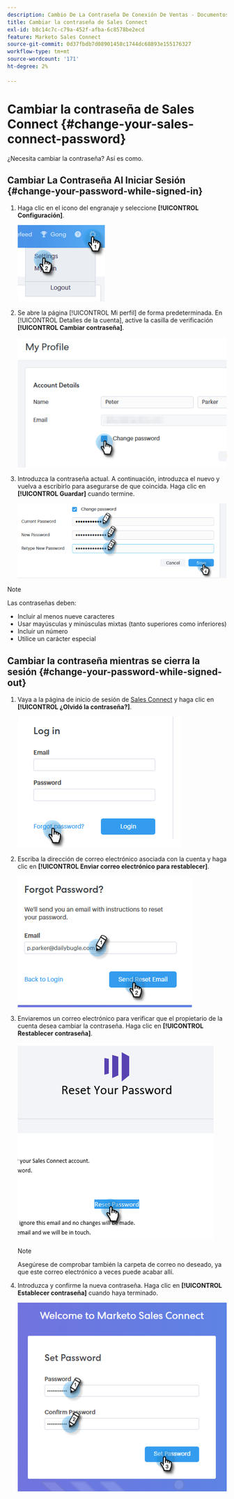 ```yaml
---
description: Cambio De La Contraseña De Conexión De Ventas - Documentos De Marketo - Documentación Del Producto
title: Cambiar la contraseña de Sales Connect
exl-id: b8c14c7c-c79a-452f-afba-6c8578be2ecd
feature: Marketo Sales Connect
source-git-commit: 0d37fbdb7d08901458c1744dc68893e155176327
workflow-type: tm+mt
source-wordcount: '171'
ht-degree: 2%

---
```


# Cambiar la contraseña de Sales Connect {#change-your-sales-connect-password}

¿Necesita cambiar la contraseña? Así es como.

## Cambiar La Contraseña Al Iniciar Sesión {#change-your-password-while-signed-in}

1. Haga clic en el icono del engranaje y seleccione **[!UICONTROL Configuración]**.

   ![](assets/change-your-sales-connect-password-1.png)

1. Se abre la página [!UICONTROL Mi perfil] de forma predeterminada. En [!UICONTROL Detalles de la cuenta], active la casilla de verificación **[!UICONTROL Cambiar contraseña]**.

   ![](assets/change-your-sales-connect-password-2.png)

1. Introduzca la contraseña actual. A continuación, introduzca el nuevo y vuelva a escribirlo para asegurarse de que coincida. Haga clic en **[!UICONTROL Guardar]** cuando termine.

   ![](assets/change-your-sales-connect-password-3.png)

>[!NOTE]
>
>Las contraseñas deben:
>
>* Incluir al menos nueve caracteres
>* Usar mayúsculas y minúsculas mixtas (tanto superiores como inferiores)
>* Incluir un número
>* Utilice un carácter especial

## Cambiar la contraseña mientras se cierra la sesión {#change-your-password-while-signed-out}

1. Vaya a la página de inicio de sesión de [Sales Connect](https://toutapp.com/login) y haga clic en **[!UICONTROL ¿Olvidó la contraseña?]**.

   ![](assets/change-your-sales-connect-password-4.png)

1. Escriba la dirección de correo electrónico asociada con la cuenta y haga clic en **[!UICONTROL Enviar correo electrónico para restablecer]**.

   ![](assets/change-your-sales-connect-password-5.png)

1. Enviaremos un correo electrónico para verificar que el propietario de la cuenta desea cambiar la contraseña. Haga clic en **[!UICONTROL Restablecer contraseña]**.

   ![](assets/change-your-sales-connect-password-6.png)

   >[!NOTE]
   >
   >Asegúrese de comprobar también la carpeta de correo no deseado, ya que este correo electrónico a veces puede acabar allí.

1. Introduzca y confirme la nueva contraseña. Haga clic en **[!UICONTROL Establecer contraseña]** cuando haya terminado.

   ![](assets/change-your-sales-connect-password-7.png)
